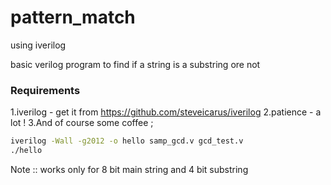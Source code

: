 # pattern_match 
using iverilog

basic verilog program to find if a string is a substring ore not

### Requirements  
1.iverilog - get it from https://github.com/steveicarus/iverilog
2.patience - a lot ! 
3.And of course some coffee ;

```bash 
iverilog -Wall -g2012 -o hello samp_gcd.v gcd_test.v
./hello
```

Note :: works only for 8 bit main string and 4 bit substring
